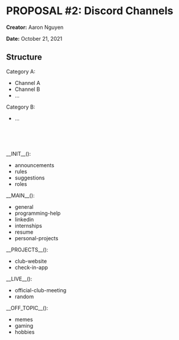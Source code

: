 # PROPOSAL #2: Discord Channels

**Creator:** Aaron Nguyen

**Date:** October 21, 2021

## Structure

Category A:

- Channel A
- Channel B
- ...

Category B:

- ...

<br>
<br>
<br>

\_\_INIT\_\_():

- announcements
- rules
- suggestions
- roles

\_\_MAIN\_\_():

- general
- programming-help
- linkedin
- internships
- resume
- personal-projects

\_\_PROJECTS\_\_():

- club-website
- check-in-app

\_\_LIVE\_\_():

- official-club-meeting
- random

\_\_OFF_TOPIC\_\_():

- memes
- gaming
- hobbies
